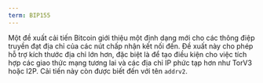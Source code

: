 ```yaml
---
term: BIP155
---
```


Một đề xuất cải tiến Bitcoin giới thiệu một định dạng mới cho các thông điệp truyền đạt địa chỉ của các nút chấp nhận kết nối đến. Đề xuất này cho phép hỗ trợ kích thước địa chỉ lớn hơn, đặc biệt là để tạo điều kiện cho việc tích hợp các giao thức mạng tương lai và các địa chỉ IP phức tạp hơn như TorV3 hoặc I2P. Cải tiến này còn được biết đến với tên `addrv2`.